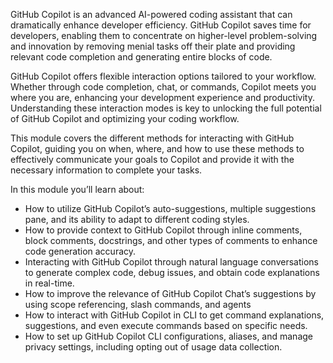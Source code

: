 GitHub Copilot is an advanced AI-powered coding assistant that can dramatically enhance developer efficiency. GitHub Copilot saves time for developers, enabling them to concentrate on higher-level problem-solving and innovation by removing menial tasks off their plate and providing relevant code completion and generating entire blocks of code.

GitHub Copilot offers flexible interaction options tailored to your workflow. Whether through code completion, chat, or commands, Copilot meets you where you are, enhancing your development experience and productivity. Understanding these interaction modes is key to unlocking the full potential of GitHub Copilot and optimizing your coding workflow.

This module covers the different methods for interacting with GitHub Copilot, guiding you on when, where, and how to use these methods to effectively communicate your goals to Copilot and provide it with the necessary information to complete your tasks.

In this module you’ll learn about: 

- How to utilize GitHub Copilot’s auto-suggestions, multiple suggestions pane, and its ability to adapt to different coding styles.
- How to provide context to GitHub Copilot through inline comments, block comments, docstrings, and other types of comments to enhance code generation accuracy.
- Interacting with GitHub Copilot through natural language conversations to generate complex code, debug issues, and obtain code explanations in real-time.
- How to improve the relevance of GitHub Copilot Chat’s suggestions by using scope referencing, slash commands, and agents
- How to interact with GitHub Copilot in CLI to get command explanations, suggestions, and even execute commands based on specific needs.
- How to set up GitHub Copilot CLI configurations, aliases, and manage privacy settings, including opting out of usage data collection.